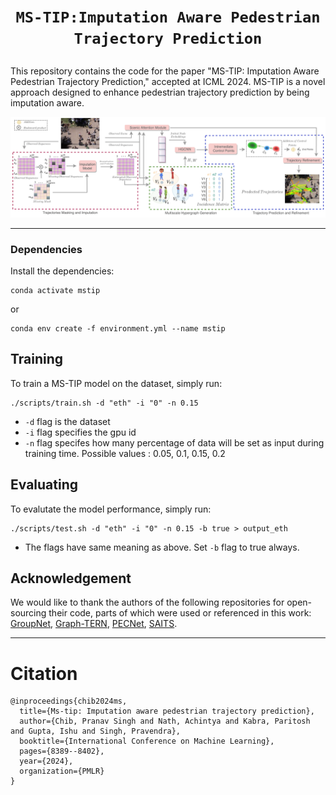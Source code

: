 # <p align="center"><b>`MS-TIP:Imputation Aware Pedestrian Trajectory Prediction`</b></p>

This repository contains the code for the paper "MS-TIP: Imputation Aware Pedestrian Trajectory Prediction," accepted at ICML 2024. MS-TIP is a novel approach designed to enhance pedestrian trajectory prediction by being imputation aware.


<p align="center">
<img src="/MSTIP.png" />
<p>
<hr />


### Dependencies

Install the dependencies:
```linux
conda activate mstip
```
or
```linux
conda env create -f environment.yml --name mstip
```

## Training
To train a MS-TIP model on the dataset, simply run:
```
./scripts/train.sh -d "eth" -i "0" -n 0.15
```
- ```-d``` flag is the dataset
- ```-i``` flag specifies the gpu id
- ```-n``` flag specifes how many percentage of data will be set as input during training time. Possible values : 0.05, 0.1, 0.15, 0.2

## Evaluating

To evalutate the model performance, simply run:
```linux
./scripts/test.sh -d "eth" -i "0" -n 0.15 -b true > output_eth
```
- The flags have same meaning as above. Set ```-b``` flag to true always.


## Acknowledgement
We would like to thank the authors of the following repositories for open-sourcing their code, parts of which were used or referenced in this work: [GroupNet](https://github.com/MediaBrain-SJTU/GroupNet/tree/main), [Graph-TERN](https://github.com/InhwanBae/GraphTERN/tree/main), [PECNet](https://github.com/HarshayuGirase/Human-Path-Prediction), [SAITS](https://github.com/WenjieDu/SAITS).


</center>

<hr />

# Citation


```
@inproceedings{chib2024ms,
  title={Ms-tip: Imputation aware pedestrian trajectory prediction},
  author={Chib, Pranav Singh and Nath, Achintya and Kabra, Paritosh and Gupta, Ishu and Singh, Pravendra},
  booktitle={International Conference on Machine Learning},
  pages={8389--8402},
  year={2024},
  organization={PMLR}
}
